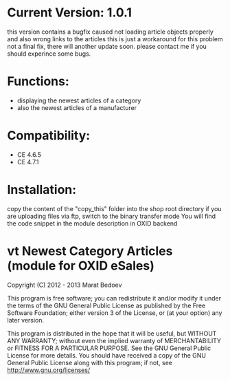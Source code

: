 Current Version: 1.0.1 
====================
this version contains a bugfix caused not loading article objects properly and also wrong links to the articles
this is just a workaround for this problem not a final fix, there will another update soon.
please contact me if you should experince some bugs.

Functions:
====================
* displaying the newest articles of a category
* also the newest articles of a manufacturer

Compatibility:
====================
+ CE 4.6.5  
+ CE 4.7.1   

Installation:
====================
copy the content of the "copy_this" folder into the shop root directory
if you are uploading files via ftp, switch to the binary transfer mode
You will find the code snippet in the module description in OXID backend


vt Newest Category Articles (module for OXID eSales)
====================
Copyright (C) 2012 - 2013  Marat Bedoev

This program is free software;
you can redistribute it and/or modify it under the terms of the GNU General Public License as published by the Free Software Foundation;
either version 3 of the License, or (at your option) any later version.

This program is distributed in the hope that it will be useful, but WITHOUT ANY WARRANTY;
without even the implied warranty of MERCHANTABILITY or FITNESS FOR A PARTICULAR PURPOSE. See the GNU General Public License for more details.
You should have received a copy of the GNU General Public License along with this program; if not, see <http://www.gnu.org/licenses/>

<img src="https://ma-be.info/piwik/piwik.php?idsite=2&amp;rec=1&mp;action_name=vt_nca" style="border:0" alt="" />
